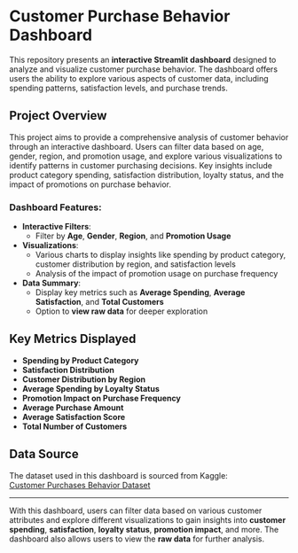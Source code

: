 # Customer Purchase Behavior Dashboard

This repository presents an **interactive Streamlit dashboard** designed to analyze and visualize customer purchase behavior. The dashboard offers users the ability to explore various aspects of customer data, including spending patterns, satisfaction levels, and purchase trends.

## Project Overview

This project aims to provide a comprehensive analysis of customer behavior through an interactive dashboard. Users can filter data based on age, gender, region, and promotion usage, and explore various visualizations to identify patterns in customer purchasing decisions. Key insights include product category spending, satisfaction distribution, loyalty status, and the impact of promotions on purchase behavior.

### Dashboard Features:
- **Interactive Filters**: 
  - Filter by **Age**, **Gender**, **Region**, and **Promotion Usage**
- **Visualizations**:
  - Various charts to display insights like spending by product category, customer distribution by region, and satisfaction levels
  - Analysis of the impact of promotion usage on purchase frequency
- **Data Summary**:  
  - Display key metrics such as **Average Spending**, **Average Satisfaction**, and **Total Customers**  
  - Option to **view raw data** for deeper exploration

## Key Metrics Displayed

- **Spending by Product Category**  
- **Satisfaction Distribution**  
- **Customer Distribution by Region**  
- **Average Spending by Loyalty Status**  
- **Promotion Impact on Purchase Frequency**  
- **Average Purchase Amount**  
- **Average Satisfaction Score**  
- **Total Number of Customers**

## Data Source

The dataset used in this dashboard is sourced from Kaggle:  
[Customer Purchases Behavior Dataset](https://www.kaggle.com/datasets/sanyamgoyal401/customer-purchases-behaviour-dataset)

---

With this dashboard, users can filter data based on various customer attributes and explore different visualizations to gain insights into **customer spending**, **satisfaction**, **loyalty status**, **promotion impact**, and more. The dashboard also allows users to view the **raw data** for further analysis.
